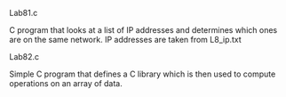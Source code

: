 Lab81.c

C program that looks at a list of IP addresses and determines which ones are on the same network. IP addresses are taken from L8_ip.txt

Lab82.c

Simple C program that defines a C library which is then used to compute operations on an array of data.
